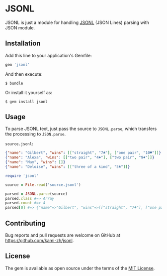 # JSONL

JSONL is just a module for handling [JSONL](http://jsonlines.org) (JSON Lines) parsing with JSON module.

## Installation

Add this line to your application's Gemfile:

```ruby
gem 'jsonl'
```

And then execute:

    $ bundle

Or install it yourself as:

    $ gem install jsonl

## Usage

To parse JSONL text, just pass the source to `JSONL.parse`, which transfers the processing to `JSON.parse`.

`source.jsonl`:

```json
{"name": "Gilbert", "wins": [["straight", "7♣"], ["one pair", "10♥"]]}
{"name": "Alexa", "wins": [["two pair", "4♠"], ["two pair", "9♠"]]}
{"name": "May", "wins": []}
{"name": "Deloise", "wins": [["three of a kind", "5♣"]]}
```

```ruby
require 'jsonl'

source = File.read('source.jsonl')

parsed = JSONL.parse(source)
parsed.class #=> Array
parsed.count #=> 4
parsed[0] #=> {"name"=>"Gilbert", "wins"=>[["straight", "7♣"], ["one pair", "10♥"]]}
```

## Contributing

Bug reports and pull requests are welcome on GitHub at https://github.com/kami-zh/jsonl.

## License

The gem is available as open source under the terms of the [MIT License](http://opensource.org/licenses/MIT).
